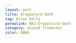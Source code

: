 ```yaml
---
layout: post
title: Dragonlord Oath
tag: Brian Kelly
permalink: BK2-Dragonlord-Oath
category: Second Trimester
color: UBWG
---
```

